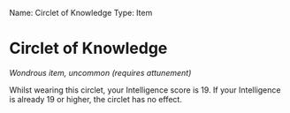 Name: Circlet of Knowledge
Type: Item

# Circlet of Knowledge
_Wondrous item, uncommon (requires attunement)_

Whilst wearing this circlet, your Intelligence score is 19. If your Intelligence is already 19 or higher, the circlet has no effect.